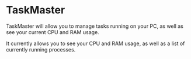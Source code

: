 # TaskMaster
TaskMaster will allow you to manage tasks running on your PC, as well as see your current CPU and RAM usage.

It currently allows you to see your CPU and RAM usage, as well as a list of currently running processes.